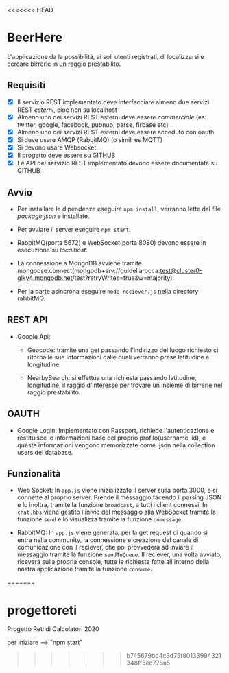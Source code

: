 <<<<<<< HEAD
# BeerHere
L'applicazione da la possibilità, ai soli utenti registrati, di localizzarsi e cercare birrerie in un raggio prestabilito.

## **Requisiti**
- [x] Il servizio REST implementato deve interfacciare almeno due servizi REST *esterni*, cioè non su localhost
- [x] Almeno uno dei servizi REST esterni deve essere *commerciale* (es: twitter, google, facebook, pubnub, parse, firbase etc)
- [x] Almeno uno dei servizi REST esterni deve essere acceduto con oauth
- [x] Si deve usare AMQP (RabbitMQ) (o simili es MQTT)
- [x] Si devono usare Websocket
- [x] Il progetto deve essere su GITHUB
- [x] Le API del servizio REST implementato devono essere documentate su GITHUB

## **Avvio**

- Per installare le dipendenze eseguire `npm install`, verranno lette dal file *package.json* e installate.

- Per avviare il server eseguire `npm start`.

- RabbitMQ(porta 5672) e WebSocket(porta 8080) devono essere in esecuzione su _localhost_.

- La connessione a MongoDB avviene tramite mongoose.connect(mongodb+srv://guidellarocca:test@cluster0-glky4.mongodb.net/test?retryWrites=true&w=majority).
  
- Per la parte asincrona eseguire `node reciever.js` nella directory rabbitMQ.

## **REST API**

- Google Api:
  - Geocode: tramite una get passando l'indirizzo del luogo richiesto ci ritorna le sue informazioni dalle quali verranno prese latitudine e longitudine.
  
  - NearbySearch: si effettua una richiesta passando latitudine, longitudine, il raggio d'interesse per trovare un insieme di birrerie nel raggio prestabilito. 


## **OAUTH**

- Google Login: Implementato con Passport, richiede l'autenticazione e restituisce le informazioni base del proprio profilo(username, id), e queste informazioni vengono memorizzate come .json nella collection users del database.

## **Funzionalità**

- Web Socket: In `app.js` viene inizializzato il server sulla porta 3000, e si connette al proprio server. Prende il messaggio facendo il parsing JSON e lo inoltra, tramite la funzione `broadcast`, a tutti i client connessi. In `chat.hbs` viene gestito l'inivio del messaggio alla WebSocket tramite la funzione `send` e lo visualizza tramite la funzione `onmessage`. 

- RabbitMQ: In `app.js` viene generata, per la get request di quando si entra nella community, la connessione e creazione del canale di comunicazione con il reciever, che poi provvederà ad inviare il messaggio tramite la funzione `sendToQueue`. Il reciever, una volta avviato, riceverà sulla propria console, tutte le richieste fatte all'interno della nostra applicazione tramite la funzione `consume`. 

=======
# progettoreti
Progetto Reti di Calcolatori 2020

per iniziare --> "npm start"
>>>>>>> b745679bd4c3d75f80133994321348ff5ec778a5
